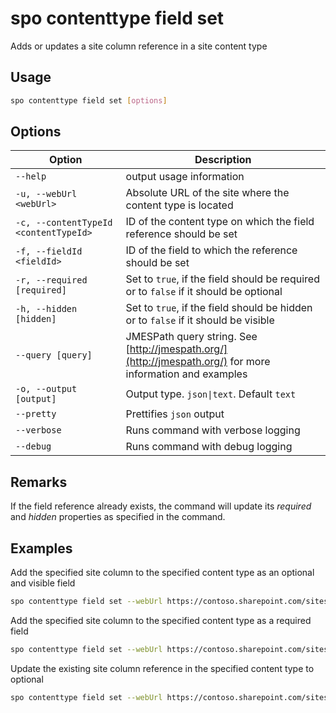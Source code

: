 # spo contenttype field set

Adds or updates a site column reference in a site content type

## Usage

```sh
spo contenttype field set [options]
```

## Options

Option|Description
------|-----------
`--help`|output usage information
`-u, --webUrl <webUrl>`|Absolute URL of the site where the content type is located
`-c, --contentTypeId <contentTypeId>`|ID of the content type on which the field reference should be set
`-f, --fieldId <fieldId>`|ID of the field to which the reference should be set
`-r, --required [required]`|Set to `true`, if the field should be required or to `false` if it should be optional
`-h, --hidden [hidden]`|Set to `true`, if the field should be hidden or to `false` if it should be visible
`--query [query]`|JMESPath query string. See [http://jmespath.org/](http://jmespath.org/) for more information and examples
`-o, --output [output]`|Output type. `json\|text`. Default `text`
`--pretty`|Prettifies `json` output
`--verbose`|Runs command with verbose logging
`--debug`|Runs command with debug logging

## Remarks

If the field reference already exists, the command will update its _required_ and _hidden_ properties as specified in the command.

## Examples

Add the specified site column to the specified content type as an optional and visible field

```sh
spo contenttype field set --webUrl https://contoso.sharepoint.com/sites/portal --contentTypeId 0x01007926A45D687BA842B947286090B8F67D --fieldId ebe7e498-44ff-43da-a7e5-99b444f656a5
```

Add the specified site column to the specified content type as a required field

```sh
spo contenttype field set --webUrl https://contoso.sharepoint.com/sites/portal --contentTypeId 0x01007926A45D687BA842B947286090B8F67D --fieldId ebe7e498-44ff-43da-a7e5-99b444f656a5 --required true
```

Update the existing site column reference in the specified content type to optional

```sh
spo contenttype field set --webUrl https://contoso.sharepoint.com/sites/portal --contentTypeId 0x01007926A45D687BA842B947286090B8F67D --fieldId ebe7e498-44ff-43da-a7e5-99b444f656a5 --required false
```